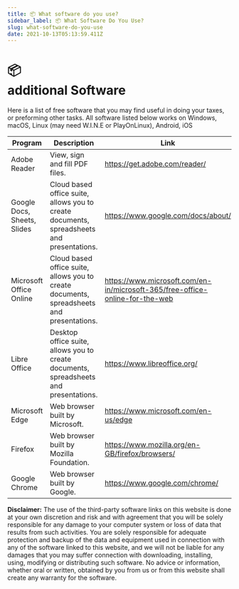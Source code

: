 ```yaml
---
title: 📦 What software do you use? 
sidebar_label: 📦 What Software Do You Use? 
slug: what-software-do-you-use
date: 2021-10-13T05:13:59.411Z
---
```


# <div class="emoji">📦</div> additional Software

<!-- 
import Fontawesome from "./components/Fontawesome.js";
import { faApple } from "@fortawesome/free-brands-svg-icons"
import { faLaptop } from '@fortawesome/free-solid-svg-icons' -->

Here is a list of free software that you may find useful in doing your taxes, or preforming other tasks. All software listed below works on Windows, macOS, Linux (may need W.I.N.E or PlayOnLinux), Android, iOS

| Program    |  Description   |   Link  |
| --- | --- | --- |
|  Adobe Reader   |  View, sign and fill PDF files. |   https://get.adobe.com/reader/  |
|  Google Docs, Sheets, Slides   |  Cloud based office suite, allows you to create documents, spreadsheets and presentations.   | https://www.google.com/docs/about/ |
|  Microsoft Office Online  |  Cloud based office suite, allows you to create documents, spreadsheets and presentations.   | https://www.microsoft.com/en-in/microsoft-365/free-office-online-for-the-web |
|  Libre Office |  Desktop office suite, allows you to create documents, spreadsheets and presentations.   | https://www.libreoffice.org/ |
|  Microsoft Edge |  Web browser built by Microsoft.   | https://www.microsoft.com/en-us/edge |
|  Firefox |  Web browser built by Mozilla Foundation.   | https://www.mozilla.org/en-GB/firefox/browsers/ |
|  Google Chrome |  Web browser built by Google.   | https://www.google.com/chrome/ |

**Disclaimer:** The use of the third-party software links on this website is done at your own discretion and risk and with agreement that you will be solely responsible for any damage to your computer system or loss of data that results from such activities. You are solely responsible for adequate protection and backup of the data and equipment used in connection with any of the software linked to this website, and we will not be liable for any damages that you may suffer connection with downloading, installing, using, modifying or distributing such software. No advice or information, whether oral or written, obtained by you from us or from this website shall create any warranty for the software.